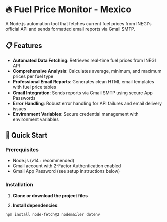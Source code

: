 # 🔥 Fuel Price Monitor - Mexico

A Node.js automation tool that fetches current fuel prices from INEGI's official API and sends formatted email reports via Gmail SMTP.

## 📋 Features

- **Automated Data Fetching**: Retrieves real-time fuel prices from INEGI API
- **Comprehensive Analysis**: Calculates average, minimum, and maximum prices per fuel type
- **Professional Email Reports**: Generates clean HTML email templates with fuel price tables
- **Gmail Integration**: Sends reports via Gmail SMTP using secure App Passwords
- **Error Handling**: Robust error handling for API failures and email delivery issues
- **Environment Variables**: Secure credential management with environment variables

## 🚀 Quick Start

### Prerequisites

- Node.js (v14+ recommended)
- Gmail account with 2-Factor Authentication enabled
- Gmail App Password (see setup instructions below)

### Installation

1. **Clone or download the project files**

2. **Install dependencies**:
```bash
npm install node-fetch@2 nodemailer dotenv
